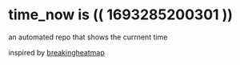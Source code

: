 # time_now is (( 1693285200301 ))

an automated repo that shows the currnent time

inspired by [breakingheatmap](https://github.com/breakingheatmap/breakingheatmap)